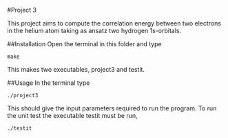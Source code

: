 #Project 3

This project aims to compute the correlation energy between two electrons in the helium atom taking as ansatz two hydrogen 1s-orbitals.

##Installation
Open the terminal in this folder and type

```
make
```

This makes two executables, project3 and testit. 

##Usage
In the terminal type

```
./project3
```

This should give the input parameters required to run the program. To run the unit test the executable testit must be run,

```
./testit
```